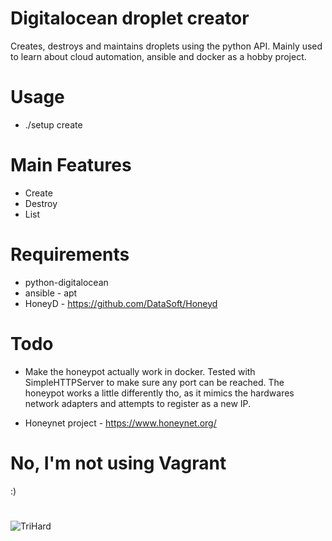 # Digitalocean droplet creator
Creates, destroys and maintains droplets using the python API. 
Mainly used to learn about cloud automation, ansible and docker as a hobby project.

# Usage
* ./setup create <name>

# Main Features
* Create
* Destroy
* List 

# Requirements
* python-digitalocean
* ansible - apt
* HoneyD - https://github.com/DataSoft/Honeyd

# Todo
* Make the honeypot actually work in docker. Tested with SimpleHTTPServer to make sure any port can be reached. The honeypot works a little differently tho, as it mimics the hardwares network adapters and attempts to register as a new IP.

* Honeynet project - https://www.honeynet.org/

# No, I'm not using Vagrant
:)

# 
![TriHard](https://pbs.twimg.com/media/CHGmZO_XIAA2cUI.png)
